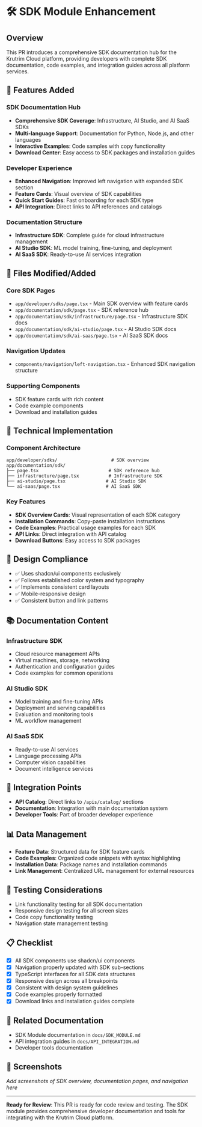# 🛠️ SDK Module Enhancement

## Overview
This PR introduces a comprehensive SDK documentation hub for the Krutrim Cloud platform, providing developers with complete SDK documentation, code examples, and integration guides across all platform services.

## 🚀 Features Added

### SDK Documentation Hub
- **Comprehensive SDK Coverage**: Infrastructure, AI Studio, and AI SaaS SDKs
- **Multi-language Support**: Documentation for Python, Node.js, and other languages
- **Interactive Examples**: Code samples with copy functionality
- **Download Center**: Easy access to SDK packages and installation guides

### Developer Experience
- **Enhanced Navigation**: Improved left navigation with expanded SDK section
- **Feature Cards**: Visual overview of SDK capabilities
- **Quick Start Guides**: Fast onboarding for each SDK type
- **API Integration**: Direct links to API references and catalogs

### Documentation Structure
- **Infrastructure SDK**: Complete guide for cloud infrastructure management
- **AI Studio SDK**: ML model training, fine-tuning, and deployment
- **AI SaaS SDK**: Ready-to-use AI services integration

## 📁 Files Modified/Added

### Core SDK Pages
- `app/developer/sdks/page.tsx` - Main SDK overview with feature cards
- `app/documentation/sdk/page.tsx` - SDK reference hub
- `app/documentation/sdk/infrastructure/page.tsx` - Infrastructure SDK docs
- `app/documentation/sdk/ai-studio/page.tsx` - AI Studio SDK docs
- `app/documentation/sdk/ai-saas/page.tsx` - AI SaaS SDK docs

### Navigation Updates
- `components/navigation/left-navigation.tsx` - Enhanced SDK navigation structure

### Supporting Components
- SDK feature cards with rich content
- Code example components
- Download and installation guides

## 🔧 Technical Implementation

### Component Architecture
```
app/developer/sdks/                    # SDK overview
app/documentation/sdk/
├── page.tsx                          # SDK reference hub
├── infrastructure/page.tsx           # Infrastructure SDK
├── ai-studio/page.tsx               # AI Studio SDK
└── ai-saas/page.tsx                 # AI SaaS SDK
```

### Key Features
- **SDK Overview Cards**: Visual representation of each SDK category
- **Installation Commands**: Copy-paste installation instructions
- **Code Examples**: Practical usage examples for each SDK
- **API Links**: Direct integration with API catalog
- **Download Buttons**: Easy access to SDK packages

## 🎨 Design Compliance
- ✅ Uses shadcn/ui components exclusively
- ✅ Follows established color system and typography
- ✅ Implements consistent card layouts
- ✅ Mobile-responsive design
- ✅ Consistent button and link patterns

## 📚 Documentation Content

### Infrastructure SDK
- Cloud resource management APIs
- Virtual machines, storage, networking
- Authentication and configuration guides
- Code examples for common operations

### AI Studio SDK
- Model training and fine-tuning APIs
- Deployment and serving capabilities
- Evaluation and monitoring tools
- ML workflow management

### AI SaaS SDK
- Ready-to-use AI services
- Language processing APIs
- Computer vision capabilities
- Document intelligence services

## 🔗 Integration Points
- **API Catalog**: Direct links to `/apis/catalog/` sections
- **Documentation**: Integration with main documentation system
- **Developer Tools**: Part of broader developer experience

## 📊 Data Management
- **Feature Data**: Structured data for SDK feature cards
- **Code Examples**: Organized code snippets with syntax highlighting
- **Installation Data**: Package names and installation commands
- **Link Management**: Centralized URL management for external resources

## 🧪 Testing Considerations
- Link functionality testing for all SDK documentation
- Responsive design testing for all screen sizes
- Code copy functionality testing
- Navigation state management testing

## 📋 Checklist
- [x] All SDK components use shadcn/ui components
- [x] Navigation properly updated with SDK sub-sections
- [x] TypeScript interfaces for all SDK data structures
- [x] Responsive design across all breakpoints
- [x] Consistent with design system guidelines
- [x] Code examples properly formatted
- [x] Download links and installation guides complete

## 🔗 Related Documentation
- SDK Module documentation in `docs/SDK_MODULE.md`
- API integration guides in `docs/API_INTEGRATION.md`
- Developer tools documentation

## 📸 Screenshots
_Add screenshots of SDK overview, documentation pages, and navigation here_

---

**Ready for Review**: This PR is ready for code review and testing. The SDK module provides comprehensive developer documentation and tools for integrating with the Krutrim Cloud platform.
